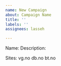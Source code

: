 ```yaml
---
name: New Campaign
about: Campaign Name
title: ''
labels: ''
assignees: lasseh

---
```


Name: 
Description:

Sites:
vg.no
db.no
bt.no
